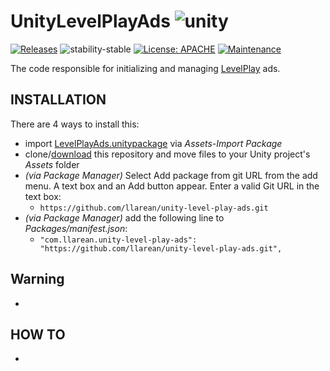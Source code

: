 # UnityLevelPlayAds ![unity](https://img.shields.io/badge/Unity-100000?style=for-the-badge&logo=unity&logoColor=white)

[![Releases](https://img.shields.io/github/v/release/llarean/unity-level-play-ads)](https://github.com/llarean/level-play-ads/releases)
![stability-stable](https://img.shields.io/badge/stability-unstable-yellow.svg)
[![License: APACHE](https://img.shields.io/badge/License-APACHE-yellow.svg)](https://opensource.org/license/apache-2-0)
[![Maintenance](https://img.shields.io/badge/Maintained%3F-yes-green.svg)](https://GitHub.com/Naereen/StrapDown.js/graphs/commit-activity)


The code responsible for initializing and managing [LevelPlay](https://developers.is.com/ironsource-mobile/unity/levelplay-starter-kit/) ads.

## INSTALLATION

There are 4 ways to install this:

- import [LevelPlayAds.unitypackage](https://github.com/llarean/unity-level-play-ads/releases) via *Assets-Import Package*
- clone/[download](https://github.com/llarean/unity-level-play-ads/archive/master.zip) this repository and move files to your Unity project's *Assets* folder
- *(via Package Manager)* Select Add package from git URL from the add menu. A text box and an Add button appear. Enter a valid Git URL in the text box:
  - `https://github.com/llarean/unity-level-play-ads.git`
- *(via Package Manager)* add the following line to *Packages/manifest.json*:
  - `"com.llarean.unity-level-play-ads": "https://github.com/llarean/unity-level-play-ads.git",`

## Warning

- 

## HOW TO

-
